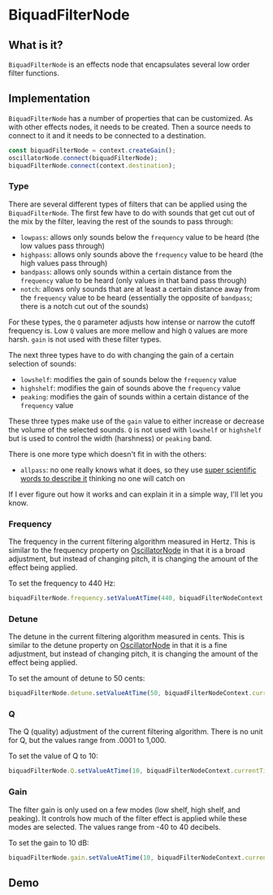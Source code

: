 # BiquadFilterNode

## What is it?

`BiquadFilterNode` is an effects node that encapsulates several low order filter functions.

## Implementation

`BiquadFilterNode` has a number of properties that can be customized.  As with other effects nodes, it needs to be created.  Then a source needs to connect to it and it needs to be connected to a destination.

```javascript
const biquadFilterNode = context.createGain();
oscillatorNode.connect(biquadFilterNode);
biquadFilterNode.connect(context.destination);
```

### Type

There are several different types of filters that can be applied using the `BiquadFilterNode`.  The first few have to do with sounds that get cut out of the mix by the filter, leaving the rest of the sounds to pass through:

- `lowpass`: allows only sounds below the `frequency` value to be heard (the low values pass through)
- `highpass`: allows only sounds above the `frequency` value to be heard (the high values pass through)
- `bandpass`: allows only sounds within a certain distance from the `frequency` value to be heard (only values in that band pass through)
- `notch`: allows only sounds that are at least a certain distance away from the `frequency` value to be heard (essentially the opposite of `bandpass`; there is a notch cut out of the sounds)

For these types, the `Q` parameter adjusts how intense or narrow the cutoff frequency is.  Low `Q` values are more mellow and high `Q` values are more harsh.  `gain` is not used with these filter types.

The next three types have to do with changing the gain of a certain selection of sounds:

- `lowshelf`: modifies the gain of sounds below the `frequency` value
- `highshelf`: modifies the gain of sounds above the `frequency` value
- `peaking`: modifies the gain of sounds within a certain distance of the `frequency` value

These three types make use of the `gain` value to either increase or decrease the volume of the selected sounds.  `Q` is not used with `lowshelf` or `highshelf` but is used to control the width (harshness) or `peaking` band.

There is one more type which doesn't fit in with the others:

- `allpass`: no one really knows what it does, so they use [super scientific words to describe it](http://en.wikipedia.org/wiki/All-pass_filter) thinking no one will catch on

If I ever figure out how it works and can explain it in a simple way, I'll let you know.

### Frequency

The frequency in the current filtering algorithm measured in Hertz.  This is similar to the frequency property on [OscillatorNode](oscillator-node) in that it is a broad adjustment, but instead of changing pitch, it is changing the amount of the effect being applied.

To set the frequency to 440 Hz:

```javascript
biquadFilterNode.frequency.setValueAtTime(440, biquadFilterNodeContext.currentTime);
```

### Detune

The detune in the current filtering algorithm measured in cents.  This is similar to the detune property on [OscillatorNode](oscillator-node) in that it is a fine adjustment, but instead of changing pitch, it is changing the amount of the effect being applied.

To set the amount of detune to 50 cents:

```javascript
biquadFilterNode.detune.setValueAtTime(50, biquadFilterNodeContext.currentTime);
```

### Q

The Q (quality) adjustment of the current filtering algorithm.  There is no unit for Q, but the values range from .0001 to 1,000.

To set the value of Q to 10:

```javascript
biquadFilterNode.Q.setValueAtTime(10, biquadFilterNodeContext.currentTime);
```

### Gain

The filter gain is only used on a few modes (low shelf, high shelf, and peaking).  It controls how much of the filter effect is applied while these modes are selected.  The values range from -40 to 40 decibels.

To set the gain to 10 dB:

```javascript
biquadFilterNode.gain.setValueAtTime(10, biquadFilterNodeContext.currentTime);
```

## Demo

<demo-snippet>
    <template>
        <button onclick="startAudio()">Start</button>
        <button onclick="endAudio()">Stop</button>
        <div>
            <button onclick="changeTo('lowpass')">Lowpass</button>
            <button onclick="changeTo('highpass')">Highpass</button>
            <button onclick="changeTo('bandpass')">Bandpass</button>
            <button onclick="changeTo('lowshelf')">Lowshelf</button>
            <button onclick="changeTo('highshelf')">Highshelf</button>
            <button onclick="changeTo('peaking')">Peaking</button>
            <button onclick="changeTo('notch')">Notch</button>
            <button onclick="changeTo('allpass')">Allpass</button>
        </div>
        <div>
            Frequency: <input type="range" min="33" max="145" value="84" oninput="changeFrequency(value)">
        </div>
        <div>
            Detune: <input type="range" min="-100" max="100" value="0" oninput="changeDetune(value)">
        </div>
        <div>
            Q (quality): <input type="range" min="-40" max="30" value="0" oninput="changeQ(value)">
        </div>
        <div>
            Gain: <input type="range" min="-40" max="40" value="0" oninput="changeGain(value)">
        </div>
        <script>
            const biquadFilterNodeContext = new AudioContext();
            let audioBufferSourceNode;
            const biquadFilterNode = biquadFilterNodeContext.createBiquadFilter();
            const startAudio = function() {
                // allow the user to play sound
                biquadFilterNodeContext.resume();
                if(audioBufferSourceNode) audioBufferSourceNode.stop();
                // create an audio buffer source node
                audioBufferSourceNode = biquadFilterNodeContext.createBufferSource();
                // fill the buffer with white noise (random values between -1.0 and 1.0)
                arrayBuffer = biquadFilterNodeContext.createBuffer(2, biquadFilterNodeContext.sampleRate * 3, biquadFilterNodeContext.sampleRate);
                for (let channel = 0; channel < arrayBuffer.numberOfChannels; channel++) {
                    let nowBuffering = arrayBuffer.getChannelData(channel);
                    for (let i = 0; i < arrayBuffer.length; i++) {
                        nowBuffering[i] = Math.random() * 2 - 1;
                    }
                }
                audioBufferSourceNode.buffer = arrayBuffer;
                audioBufferSourceNode.loop = true;
                // connect the audio buffer source node to the gain node
                audioBufferSourceNode.connect(biquadFilterNode);
                // connect the gain node to the destination
                biquadFilterNode.connect(biquadFilterNodeContext.destination);
                // start the oscillator
                audioBufferSourceNode.start();
            }
            const endAudio = function() {
                audioBufferSourceNode.stop();
            }
            const changeTo = function(type) {
                biquadFilterNode.type = type;
            }
            const changeFrequency = (frequency) => {
                biquadFilterNode.frequency.setValueAtTime(Math.pow(2, frequency / 10), biquadFilterNodeContext.currentTime);
            }
            const changeDetune = (detune) => {
                biquadFilterNode.detune.setValueAtTime(detune, biquadFilterNodeContext.currentTime);
            }
            const changeQ = (Q) => {
                biquadFilterNode.Q.setValueAtTime(Math.pow(10, Q / 10), biquadFilterNodeContext.currentTime);
            }
            const changeGain = (gain) => {
                biquadFilterNode.gain.setValueAtTime(gain, biquadFilterNodeContext.currentTime);
            }
        </script>
    </template>
</demo-snippet>